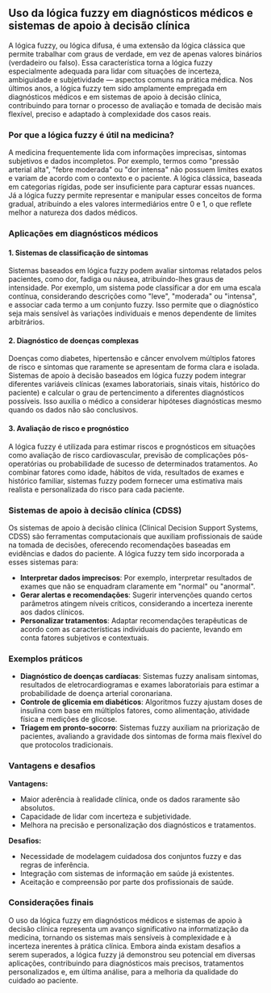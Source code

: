 ## Uso da lógica fuzzy em diagnósticos médicos e sistemas de apoio à decisão clínica

A lógica fuzzy, ou lógica difusa, é uma extensão da lógica clássica que permite trabalhar com graus de verdade, em vez de apenas valores binários (verdadeiro ou falso). Essa característica torna a lógica fuzzy especialmente adequada para lidar com situações de incerteza, ambiguidade e subjetividade — aspectos comuns na prática médica. Nos últimos anos, a lógica fuzzy tem sido amplamente empregada em diagnósticos médicos e em sistemas de apoio à decisão clínica, contribuindo para tornar o processo de avaliação e tomada de decisão mais flexível, preciso e adaptado à complexidade dos casos reais.

### Por que a lógica fuzzy é útil na medicina?

A medicina frequentemente lida com informações imprecisas, sintomas subjetivos e dados incompletos. Por exemplo, termos como "pressão arterial alta", "febre moderada" ou "dor intensa" não possuem limites exatos e variam de acordo com o contexto e o paciente. A lógica clássica, baseada em categorias rígidas, pode ser insuficiente para capturar essas nuances. Já a lógica fuzzy permite representar e manipular esses conceitos de forma gradual, atribuindo a eles valores intermediários entre 0 e 1, o que reflete melhor a natureza dos dados médicos.

### Aplicações em diagnósticos médicos

#### 1. **Sistemas de classificação de sintomas**

Sistemas baseados em lógica fuzzy podem avaliar sintomas relatados pelos pacientes, como dor, fadiga ou náusea, atribuindo-lhes graus de intensidade. Por exemplo, um sistema pode classificar a dor em uma escala contínua, considerando descrições como "leve", "moderada" ou "intensa", e associar cada termo a um conjunto fuzzy. Isso permite que o diagnóstico seja mais sensível às variações individuais e menos dependente de limites arbitrários.

#### 2. **Diagnóstico de doenças complexas**

Doenças como diabetes, hipertensão e câncer envolvem múltiplos fatores de risco e sintomas que raramente se apresentam de forma clara e isolada. Sistemas de apoio à decisão baseados em lógica fuzzy podem integrar diferentes variáveis clínicas (exames laboratoriais, sinais vitais, histórico do paciente) e calcular o grau de pertencimento a diferentes diagnósticos possíveis. Isso auxilia o médico a considerar hipóteses diagnósticas mesmo quando os dados não são conclusivos.

#### 3. **Avaliação de risco e prognóstico**

A lógica fuzzy é utilizada para estimar riscos e prognósticos em situações como avaliação de risco cardiovascular, previsão de complicações pós-operatórias ou probabilidade de sucesso de determinados tratamentos. Ao combinar fatores como idade, hábitos de vida, resultados de exames e histórico familiar, sistemas fuzzy podem fornecer uma estimativa mais realista e personalizada do risco para cada paciente.

### Sistemas de apoio à decisão clínica (CDSS)

Os sistemas de apoio à decisão clínica (Clinical Decision Support Systems, CDSS) são ferramentas computacionais que auxiliam profissionais de saúde na tomada de decisões, oferecendo recomendações baseadas em evidências e dados do paciente. A lógica fuzzy tem sido incorporada a esses sistemas para:

- **Interpretar dados imprecisos**: Por exemplo, interpretar resultados de exames que não se enquadram claramente em "normal" ou "anormal".
- **Gerar alertas e recomendações**: Sugerir intervenções quando certos parâmetros atingem níveis críticos, considerando a incerteza inerente aos dados clínicos.
- **Personalizar tratamentos**: Adaptar recomendações terapêuticas de acordo com as características individuais do paciente, levando em conta fatores subjetivos e contextuais.

### Exemplos práticos

- **Diagnóstico de doenças cardíacas**: Sistemas fuzzy analisam sintomas, resultados de eletrocardiogramas e exames laboratoriais para estimar a probabilidade de doença arterial coronariana.
- **Controle de glicemia em diabéticos**: Algoritmos fuzzy ajustam doses de insulina com base em múltiplos fatores, como alimentação, atividade física e medições de glicose.
- **Triagem em pronto-socorro**: Sistemas fuzzy auxiliam na priorização de pacientes, avaliando a gravidade dos sintomas de forma mais flexível do que protocolos tradicionais.

### Vantagens e desafios

**Vantagens:**
- Maior aderência à realidade clínica, onde os dados raramente são absolutos.
- Capacidade de lidar com incerteza e subjetividade.
- Melhora na precisão e personalização dos diagnósticos e tratamentos.

**Desafios:**
- Necessidade de modelagem cuidadosa dos conjuntos fuzzy e das regras de inferência.
- Integração com sistemas de informação em saúde já existentes.
- Aceitação e compreensão por parte dos profissionais de saúde.

### Considerações finais

O uso da lógica fuzzy em diagnósticos médicos e sistemas de apoio à decisão clínica representa um avanço significativo na informatização da medicina, tornando os sistemas mais sensíveis à complexidade e à incerteza inerentes à prática clínica. Embora ainda existam desafios a serem superados, a lógica fuzzy já demonstrou seu potencial em diversas aplicações, contribuindo para diagnósticos mais precisos, tratamentos personalizados e, em última análise, para a melhoria da qualidade do cuidado ao paciente.